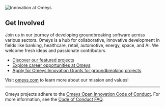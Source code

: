 ![Innovation at Omeys](https://github.com/omeys/.github/blob/main/profile/omeys-profile.png) 

## Get Involved

Join us in our journey of developing groundbreaking software across various sectors. Omeys is a hub for collaborative, innovative development in fields like banking, healthcare, retail, automotive, energy, space, and AI. We welcome fresh ideas and passionate contributors.

* [Discover our featured projects](https://projects.omeys.com)
* [Explore career opportunities at Omeys](https://careers.omeys.com)
* [Apply for Omeys Innovation Grants for groundbreaking projects](https://grants.omeys.com)

Visit [omeys.com](https://omeys.com) to learn more about our mission and values!

----

Omeys projects adhere to the [Omeys Open Innovation Code of Conduct](https://omeys.com/codeofconduct/). For more information, see the [Code of Conduct FAQ](https://omeys.com/codeofconduct/faq/).

